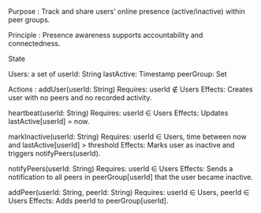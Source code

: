 Purpose : Track and share users’ online presence (active/inactive) within peer
groups.

Principle : Presence awareness supports accountability and connectedness.

State

Users: a set of userId: String lastActive: Timestamp peerGroup: Set<UserId>

Actions : addUser(userId: String) Requires: userId ∉ Users Effects: Creates user
with no peers and no recorded activity.

heartbeat(userId: String) Requires: userId ∈ Users Effects: Updates
lastActive[userId] = now.

markInactive(userId: String) Requires: userId ∈ Users, time between now and
lastActive[userId] > threshold Effects: Marks user as inactive and triggers
notifyPeers(userId).

notifyPeers(userId: String) Requires: userId ∈ Users Effects: Sends a
notification to all peers in peerGroup[userId] that the user became inactive.

addPeer(userId: String, peerId: String) Requires: userId ∈ Users, peerId ∈ Users
Effects: Adds peerId to peerGroup[userId].
